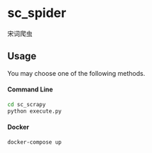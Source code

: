 # sc_spider
宋词爬虫

## Usage

You may choose one of the following methods.

#### Command Line

```bash
cd sc_scrapy
python execute.py
```
#### Docker

```bash
docker-compose up
```

